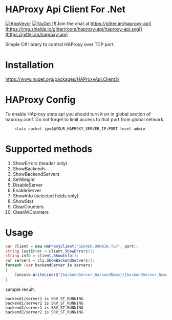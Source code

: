# HAProxy Api Client For .Net

[![AppVeyor](https://img.shields.io/appveyor/ci/thyn/haproxy-api.svg?style=plastic)]()
[![NuGet](https://img.shields.io/nuget/v/HAProxyApi.Client2.svg)](https://www.nuget.org/packages/HAProxyApi.Client2)
[![Join the chat at https://gitter.im/haproxy-api](https://img.shields.io/gitter/room/haproxy-api/haproxy-api.svg)](https://gitter.im/haproxy-api)



Simple C# library to control HAProxy over TCP port.

# Installation

https://www.nuget.org/packages/HAProxyApi.Client2/

# HAProxy Config

To enable HAproxy stats api you should turn it on in global section of haproxy.conf. Do not forget to limit access to that port from global network.

	    stats socket ipv4@YOUR_HAPROXY_SERVER_IP:PORT level admin

# Supported methods

1. ShowErrors (header only)
2. ShowBackends
3. ShowBackendServers
4. SetWeight
5. DisableServer
6. EnableServer
7. ShowInfo (selected fields only)
8. ShowStat
9. ClearCounters
10. ClearAllCounters

# Usage

```c#
var client = new HaProxyClient("SERVER.DOMAIN.TLD", port);
string lastError = client.ShowErrors();
string info = client.ShowInfo();
var servers = cli.ShowBackendServers();
foreach (var backendServer in servers)
{
	Console.WriteLine($"{backendServer.BackendName}/{backendServer.Name} is {backendServer.OperationalState}");
}
```

sample result:

	backend1/server1 is SRV_ST_RUNNING
	backend1/server2 is SRV_ST_RUNNING
	backend2/server1 is SRV_ST_RUNNING
	backend2/server2 is SRV_ST_RUNNING
